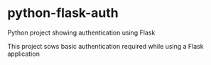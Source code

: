 # python-flask-auth
Python project showing authentication using Flask

This project sows basic authentication required while using a Flask application

